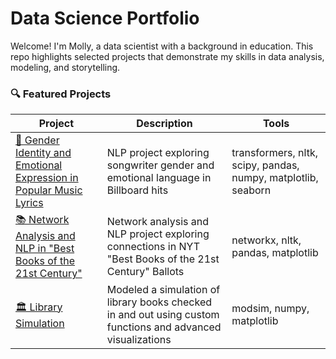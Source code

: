 # Data Science Portfolio

Welcome! I'm Molly, a data scientist with a background in education. This repo highlights selected projects that demonstrate my skills in data analysis, modeling, and storytelling.

### 🔍 Featured Projects

| Project | Description | Tools |
|--------|-------------|-------|
| [🎵 Gender Identity and Emotional Expression in Popular Music Lyrics](./song-lyrics-emotion/) | NLP project exploring songwriter gender and emotional language in Billboard hits |  transformers, nltk, scipy, pandas, numpy, matplotlib, seaborn |
| [📚 Network Analysis and NLP in "Best Books of the 21st Century"](./song-lyrics-emotion/) | Network analysis and NLP project exploring connections in NYT "Best Books of the 21st Century" Ballots | networkx, nltk, pandas, matplotlib |
| [🏛️ Library Simulation](./song-lyrics-emotion/) | Modeled a simulation of library books checked in and out using custom functions and advanced visualizations | modsim, numpy, matplotlib |
